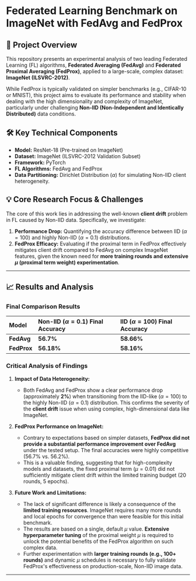 # Federated Learning Benchmark on ImageNet with FedAvg and FedProx

## 🌟 Project Overview

This repository presents an experimental analysis of two leading Federated Learning (FL) algorithms, **Federated Averaging (FedAvg)** and **Federated Proximal Averaging (FedProx)**, applied to a large-scale, complex dataset: **ImageNet (ILSVRC-2012)**.

While FedProx is typically validated on simpler benchmarks (e.g., CIFAR-10 or MNIST), this project aims to evaluate its performance and stability when dealing with the high dimensionality and complexity of ImageNet, particularly under challenging **Non-IID (Non-Independent and Identically Distributed)** data conditions.

## 🛠️ Key Technical Components

* **Model:** ResNet-18 (Pre-trained on ImageNet)
* **Dataset:** ImageNet (ILSVRC-2012 Validation Subset)
* **Framework:** PyTorch
* **FL Algorithms:** FedAvg and FedProx
* **Data Partitioning:** Dirichlet Distribution ($\alpha$) for simulating Non-IID client heterogeneity.

## 💡 Core Research Focus & Challenges

The core of this work lies in addressing the well-known **client drift** problem in FL caused by Non-IID data. Specifically, we investigate:

1.  **Performance Drop:** Quantifying the accuracy difference between IID ($\alpha=100$) and highly Non-IID ($\alpha=0.1$) distributions.
2.  **FedProx Efficacy:** Evaluating if the proximal term in FedProx effectively mitigates client drift compared to FedAvg on complex ImageNet features, given the known need for **more training rounds and extensive $\mu$ (proximal term weight) experimentation**.

---

## 📈 Results and Analysis

### Final Comparison Results

| Model | Non-IID ($\alpha=0.1$) Final Accuracy | IID ($\alpha=100$) Final Accuracy |
| :--- | :--- | :--- |
| **FedAvg** | **56.7%** | **58.66%** |
| **FedProx** | **56.18%** | **58.16%** |

### Critical Analysis of Findings

1.  **Impact of Data Heterogeneity:**
    * Both FedAvg and FedProx show a clear performance drop (approximately **2%**) when transitioning from the IID-like ($\alpha=100$) to the highly Non-IID ($\alpha=0.1$) distribution. This confirms the severity of the **client drift** issue when using complex, high-dimensional data like ImageNet.

2.  **FedProx Performance on ImageNet:**
    * Contrary to expectations based on simpler datasets, **FedProx did not provide a substantial performance improvement over FedAvg** under the tested setup. The final accuracies were highly competitive ($56.7\%$ vs. $56.2\%$).
    * This is a valuable finding, suggesting that for high-complexity models and datasets, the fixed proximal term ($\mu=0.01$) did not sufficiently mitigate client drift within the limited training budget (20 rounds, 5 epochs).

3.  **Future Work and Limitations:**
    * The lack of significant difference is likely a consequence of the **limited training resources**. ImageNet requires many more rounds and local epochs for convergence than were feasible for this initial benchmark.
    * The results are based on a single, default $\mu$ value. **Extensive hyperparameter tuning** of the proximal weight $\mu$ is required to unlock the potential benefits of the FedProx algorithm on such complex data.
    * Further experimentation with **larger training rounds (e.g., 100+ rounds)** and dynamic $\mu$ schedules is necessary to fully validate FedProx's effectiveness on production-scale, Non-IID image data.

---
